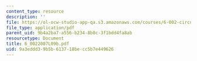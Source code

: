 ```yaml
---
content_type: resource
description: ''
file: https://ol-ocw-studio-app-qa.s3.amazonaws.com/courses/6-002-circuits-and-electronics-spring-2007/9a3eddd39b5b613718becc5b7e449626_6_0022007L09b.pdf
file_type: application/pdf
parent_uid: 9b4a2ba7-a556-b234-8b0c-3f1bdd4fa8ab
resourcetype: Document
title: 6_0022007L09b.pdf
uid: 9a3eddd3-9b5b-6137-18be-cc5b7e449626
---
```

